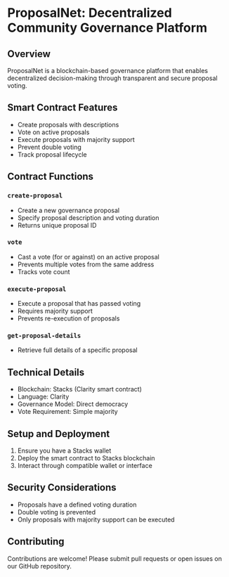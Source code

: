 # ProposalNet: Decentralized Community Governance Platform

## Overview

ProposalNet is a blockchain-based governance platform that enables decentralized decision-making through transparent and secure proposal voting.

## Smart Contract Features

- Create proposals with descriptions
- Vote on active proposals
- Execute proposals with majority support
- Prevent double voting
- Track proposal lifecycle

## Contract Functions

### `create-proposal`
- Create a new governance proposal
- Specify proposal description and voting duration
- Returns unique proposal ID

### `vote`
- Cast a vote (for or against) on an active proposal
- Prevents multiple votes from the same address
- Tracks vote count

### `execute-proposal`
- Execute a proposal that has passed voting
- Requires majority support
- Prevents re-execution of proposals

### `get-proposal-details`
- Retrieve full details of a specific proposal

## Technical Details

- Blockchain: Stacks (Clarity smart contract)
- Language: Clarity
- Governance Model: Direct democracy
- Vote Requirement: Simple majority

## Setup and Deployment

1. Ensure you have a Stacks wallet
2. Deploy the smart contract to Stacks blockchain
3. Interact through compatible wallet or interface

## Security Considerations

- Proposals have a defined voting duration
- Double voting is prevented
- Only proposals with majority support can be executed

## Contributing

Contributions are welcome! Please submit pull requests or open issues on our GitHub repository.
